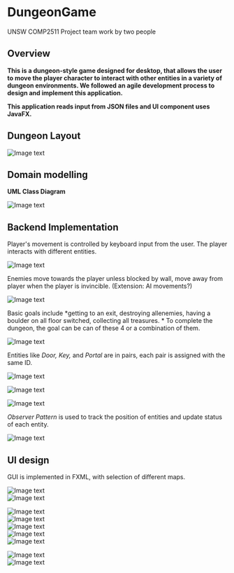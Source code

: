 # DungeonGame

UNSW COMP2511 Project
team work by two people  
  
## Overview
**This is a dungeon-style game designed for desktop, that allows the user to move the player character to interact with other entities in a variety of dungeon environments. We followed an agile development process to design and implement this application.**  
  
**This application reads input from JSON files and UI component uses JavaFX.**

## Dungeon Layout
  
![Image text](https://github.com/RebeccaSY/DungeonGame/blob/main/Demo/layout.png)  
  
## Domain modelling
**UML Class Diagram**
  
![Image text](https://github.com/RebeccaSY/DungeonGame/blob/main/Demo/UMLdiagram.png)  
  
## Backend Implementation
Player's movement is controlled by keyboard input from the user. The player interacts with different entities.  

![Image text](https://github.com/RebeccaSY/DungeonGame/blob/main/Demo/entity_player.png)  

Enemies move towards the player unless blocked by wall, move away from player when the player is invincible.  (Extension: AI movements?)  

![Image text](https://github.com/RebeccaSY/DungeonGame/blob/main/Demo/entity_enemymove.png)  

Basic goals include *getting to an exit, destroying allenemies, having a boulder on all floor switched, collecting all treasures. * To complete the dungeon, the goal can be can of these 4 or a combination of them.  

![Image text](https://github.com/RebeccaSY/DungeonGame/blob/main/Demo/sc_goalcondition.png)  

Entities like *Door, Key,* and *Portal* are in pairs, each pair is assigned with the same ID.  
  
![Image text](https://github.com/RebeccaSY/DungeonGame/blob/main/Demo/entity_door.png)  
  
![Image text](https://github.com/RebeccaSY/DungeonGame/blob/main/Demo/entity_key.png)  
  
![Image text](https://github.com/RebeccaSY/DungeonGame/blob/main/Demo/entity_portal.png)  

*Observer Pattern* is used to track the position of entities and update status of each entity.  

![Image text](https://github.com/RebeccaSY/DungeonGame/blob/main/Demo/sc_observer.png)  
  

## UI design

  GUI is implemented in FXML, with selection of different maps.  
  
![Image text](https://github.com/RebeccaSY/DungeonGame/blob/main/Demo/UI_bs.png)  
![Image text](https://github.com/RebeccaSY/DungeonGame/blob/main/Demo/UI_bs2.png)  

  
![Image text](https://github.com/RebeccaSY/DungeonGame/blob/main/Demo/UI_enemies.png)  
![Image text](https://github.com/RebeccaSY/DungeonGame/blob/main/Demo/UI_enemies2.png)  
![Image text](https://github.com/RebeccaSY/DungeonGame/blob/main/Demo/UI_enemies3.png)  
![Image text](https://github.com/RebeccaSY/DungeonGame/blob/main/Demo/UI_enemies4.png)  
![Image text](https://github.com/RebeccaSY/DungeonGame/blob/main/Demo/UI_enemies5.png)  

  
![Image text](https://github.com/RebeccaSY/DungeonGame/blob/main/Demo/UI_treasure.png)  
![Image text](https://github.com/RebeccaSY/DungeonGame/blob/main/Demo/UI_treasure2.png)  


